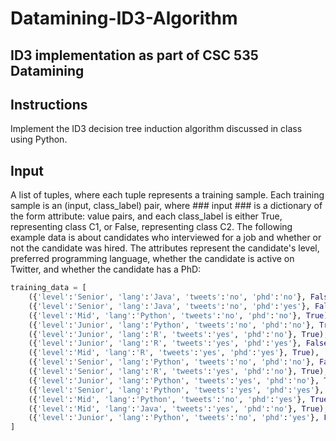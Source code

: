# Datamining-ID3-Algorithm
## ID3 implementation as part of CSC 535 Datamining

## Instructions
Implement the ID3 decision tree induction algorithm discussed in class using Python.

## Input
A list of tuples, where each tuple represents a training sample. Each training sample is an (input, class_label) pair, where ### input ### is a dictionary of the form attribute: value pairs, and each class_label is either True, representing class C1, or False, representing class C2. The following example data is about candidates who interviewed for a job and whether or not the candidate was hired. The attributes represent the candidate's level, preferred programming language, whether the candidate is active on Twitter, and whether the candidate has a PhD:

```python
training_data = [
    ({'level':'Senior', 'lang':'Java', 'tweets':'no', 'phd':'no'}, False),
    ({'level':'Senior', 'lang':'Java', 'tweets':'no', 'phd':'yes'}, False),
    ({'level':'Mid', 'lang':'Python', 'tweets':'no', 'phd':'no'}, True),
    ({'level':'Junior', 'lang':'Python', 'tweets':'no', 'phd':'no'}, True),
    ({'level':'Junior', 'lang':'R', 'tweets':'yes', 'phd':'no'}, True),
    ({'level':'Junior', 'lang':'R', 'tweets':'yes', 'phd':'yes'}, False),
    ({'level':'Mid', 'lang':'R', 'tweets':'yes', 'phd':'yes'}, True),
    ({'level':'Senior', 'lang':'Python', 'tweets':'no', 'phd':'no'}, False),
    ({'level':'Senior', 'lang':'R', 'tweets':'yes', 'phd':'no'}, True),
    ({'level':'Junior', 'lang':'Python', 'tweets':'yes', 'phd':'no'}, True),
    ({'level':'Senior', 'lang':'Python', 'tweets':'yes', 'phd':'yes'}, True),
    ({'level':'Mid', 'lang':'Python', 'tweets':'no', 'phd':'yes'}, True),
    ({'level':'Mid', 'lang':'Java', 'tweets':'yes', 'phd':'no'}, True),
    ({'level':'Junior', 'lang':'Python', 'tweets':'no', 'phd':'yes'}, False)
] 
```